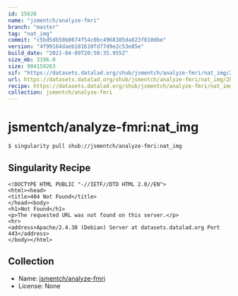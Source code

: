 ```yaml
---
id: 15626
name: "jsmentch/analyze-fmri"
branch: "master"
tag: "nat_img"
commit: "c5bd5db50b8674f54c0bc4968385da823f810dbe"
version: "4f99164daeb181610fd77d9e2c53e85e"
build_date: "2021-04-09T20:50:35.955Z"
size_mb: 3196.0
size: 904159263
sif: "https://datasets.datalad.org/shub/jsmentch/analyze-fmri/nat_img/2021-04-09-c5bd5db5-4f99164d/4f99164daeb181610fd77d9e2c53e85e.sif"
url: https://datasets.datalad.org/shub/jsmentch/analyze-fmri/nat_img/2021-04-09-c5bd5db5-4f99164d/
recipe: https://datasets.datalad.org/shub/jsmentch/analyze-fmri/nat_img/2021-04-09-c5bd5db5-4f99164d/Singularity
collection: jsmentch/analyze-fmri
---
```


# jsmentch/analyze-fmri:nat_img

```bash
$ singularity pull shub://jsmentch/analyze-fmri:nat_img
```

## Singularity Recipe

```singularity
<!DOCTYPE HTML PUBLIC "-//IETF//DTD HTML 2.0//EN">
<html><head>
<title>404 Not Found</title>
</head><body>
<h1>Not Found</h1>
<p>The requested URL was not found on this server.</p>
<hr>
<address>Apache/2.4.38 (Debian) Server at datasets.datalad.org Port 443</address>
</body></html>
```

## Collection

 - Name: [jsmentch/analyze-fmri](https://github.com/jsmentch/analyze-fmri)
 - License: None

